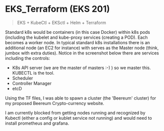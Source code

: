 # EKS_Terraform (EKS 201)

> EKS + KubeCtl + EKSctl + Helm + Terraform
 
Standard k8s would be containers (in this case Docker) within k8s pods (including the kubelet and kube-proxy services (creating a POD).  Each becomes a worker node.  In typical standard k8s installations there is an additional node (an EC2 for instance) with serves as the Master node (think, jumbox with extra duties).  Notice in the screenshot below there are services including the controls:

- K8s API server (we are the master of masters :-) ) so we master this. KUBECTL is the tool.
- Scheduler
- Controller Manager
- etcD

Using the TF files, I was able to spawn a cluster (the 'Beereum' cluster) for my proposed Beereum Crypto-currency website.

I am currently blocked from getting nodes running and recognized by Kubectl (either a config or kublet service not running) and would need to install prometheus and grafana.
